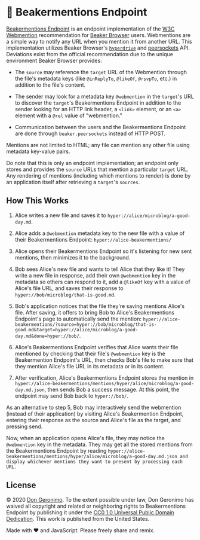 # 📡 Beakermentions Endpoint

[Beakermentions Endpoint][1] is an endpoint implementation of the [W3C][2] [Webmention][3] recommendation for [Beaker Browser][4] users. Webmentions are a simple way to notify any URL when you mention it from another URL. This implementation utilizes Beaker Browser's [`hyperdrive`][5] and [peersockets][6] API. Deviations exist from the official recommendation due to the unique environment Beaker Browser provides:

* The `source` may reference the `target` URL of the Webmention through the file's metadata keys (like `@inReplyTo`, `@likeOf`, `@rsvpTo`, etc.) in addition to the file's content.

* The sender may look for a metadata key `@webmention` in the `target`'s URL to discover the `target`'s Beakermentions Endpoint in addition to the sender looking for an HTTP link header, a `<link>` element, or an `<a>` element with a `@rel` value of "webmention."

* Communication between the users and the Beakermentions Endpoint are done through `beaker.peersockets` instead of HTTP POST.

Mentions are not limited to HTML; any file can mention any other file using metadata key-value pairs.

Do note that this is only an endpoint implementation; an endpoint only stores and provides the `source` URLs that mention a particular `target` URL. Any rendering of mentions (including which mentions to render) is done by an application itself after retrieving a `target`'s `sources`.

## How This Works

1. Alice writes a new file and saves it to `hyper://alice/microblog/a-good-day.md`.

2. Alice adds a `@webmention` metadata key to the new file with a value of their Beakermentions Endpoint: `hyper://alice-beakermentions/`

3. Alice opens their Beakermentions Endpoint so it's listening for new sent mentions, then minimizes it to the background.

4. Bob sees Alice's new file and wants to tell Alice that they like it! They write a new file in response, add their own `@webmention` key in the metadata so others can respond to it, add a `@likeOf` key with a value of Alice's file URL, and saves their response to `hyper://bob/microblog/that-is-good.md`.

5. Bob's application notices that the file they're saving mentions Alice's file. After saving, it offers to bring Bob to Alice's Beakermentions Endpoint's page to automatically send the mention: `hyper://alice-beakermentions/?source=hyper://bob/microblog/that-is-good.md&target=hyper://alice/microblog/a-good-day.md&done=hyper://bob/`.

6. Alice's Beakermentions Endpoint verifies that Alice wants their file mentioned by checking that their file's `@webmention` key is the Beakermention Endpoint's URL, then checks Bob's file to make sure that they mention Alice's file URL in its metadata or in its content.

7. After verification, Alice's Beakermentions Endpoint stores the mention in `hyper://alice-beakermentions/mentions/hyper/alice/microblog/a-good-day.md.json`, then sends Bob a success message. At this point, the endpoint may send Bob back to `hyper://bob/`.

As an alternative to step 5, Bob may interactively send the webmention (instead of their application) by visiting Alice's Beakermention Endpoint, entering their response as the source and Alice's file as the target, and pressing send.

Now, when an application opens Alice's file, they may notice the `@webmention` key in the metadata. They may get all the stored mentions from the Beakermentions Endpoint by reading `hyper://alice-beakermentions/mentions/hyper/alice/microblog/a-good-day.md.json and display whichever mentions they want to present by processing each URL.`

## License
© 2020 [Don Geronimo][7]. To the extent possible under law, Don Geronimo has waived all copyright and related or neighboring rights to Beakermentions Endpoint by publishing it under the [CC0 1.0 Universal Public Domain Dedication][8]. This work is published from the United States.

Made with ❤️ and JavaScript. Please freely share and remix.

[1]: hyper://c34b768fb205adbcd22474177f1b24ba202a44da171b452ec5aef6cd4e744d25/
[2]: https://www.w3.org/
[3]: https://www.w3.org/TR/webmention/
[4]: https://beakerbrowser.com/
[5]: https://docs.beakerbrowser.com/apis/beaker.hyperdrive/
[6]: https://docs.beakerbrowser.com/apis/beaker.peersockets/
[7]: hyper://9fa076bdc2a83f6d0d32ec010a71113b0d25eccf300a5eaedf72cf3326546c9a/
[8]: hyper://c34b768fb205adbcd22474177f1b24ba202a44da171b452ec5aef6cd4e744d25/LICENSE.md
